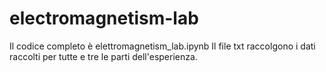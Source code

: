# electromagnetism-lab

Il codice completo è elettromagnetism_lab.ipynb 
Il file txt raccolgono i dati raccolti per tutte e tre le parti dell'esperienza.
